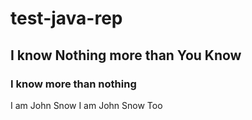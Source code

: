 # test-java-rep
## I know Nothing more than You Know
### I know more than nothing
 I am John Snow
 I am John Snow Too
